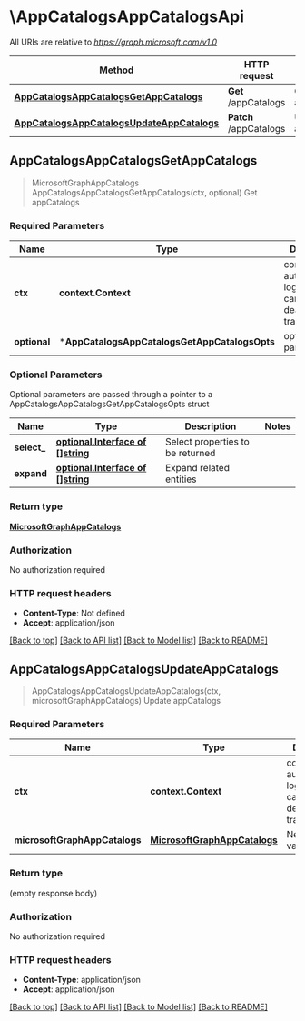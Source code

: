 # \AppCatalogsAppCatalogsApi

All URIs are relative to *https://graph.microsoft.com/v1.0*

Method | HTTP request | Description
------------- | ------------- | -------------
[**AppCatalogsAppCatalogsGetAppCatalogs**](AppCatalogsAppCatalogsApi.md#AppCatalogsAppCatalogsGetAppCatalogs) | **Get** /appCatalogs | Get appCatalogs
[**AppCatalogsAppCatalogsUpdateAppCatalogs**](AppCatalogsAppCatalogsApi.md#AppCatalogsAppCatalogsUpdateAppCatalogs) | **Patch** /appCatalogs | Update appCatalogs



## AppCatalogsAppCatalogsGetAppCatalogs

> MicrosoftGraphAppCatalogs AppCatalogsAppCatalogsGetAppCatalogs(ctx, optional)
Get appCatalogs

### Required Parameters


Name | Type | Description  | Notes
------------- | ------------- | ------------- | -------------
**ctx** | **context.Context** | context for authentication, logging, cancellation, deadlines, tracing, etc.
 **optional** | ***AppCatalogsAppCatalogsGetAppCatalogsOpts** | optional parameters | nil if no parameters

### Optional Parameters

Optional parameters are passed through a pointer to a AppCatalogsAppCatalogsGetAppCatalogsOpts struct


Name | Type | Description  | Notes
------------- | ------------- | ------------- | -------------
 **select_** | [**optional.Interface of []string**](string.md)| Select properties to be returned | 
 **expand** | [**optional.Interface of []string**](string.md)| Expand related entities | 

### Return type

[**MicrosoftGraphAppCatalogs**](microsoft.graph.appCatalogs.md)

### Authorization

No authorization required

### HTTP request headers

- **Content-Type**: Not defined
- **Accept**: application/json

[[Back to top]](#) [[Back to API list]](../README.md#documentation-for-api-endpoints)
[[Back to Model list]](../README.md#documentation-for-models)
[[Back to README]](../README.md)


## AppCatalogsAppCatalogsUpdateAppCatalogs

> AppCatalogsAppCatalogsUpdateAppCatalogs(ctx, microsoftGraphAppCatalogs)
Update appCatalogs

### Required Parameters


Name | Type | Description  | Notes
------------- | ------------- | ------------- | -------------
**ctx** | **context.Context** | context for authentication, logging, cancellation, deadlines, tracing, etc.
**microsoftGraphAppCatalogs** | [**MicrosoftGraphAppCatalogs**](MicrosoftGraphAppCatalogs.md)| New property values | 

### Return type

 (empty response body)

### Authorization

No authorization required

### HTTP request headers

- **Content-Type**: application/json
- **Accept**: application/json

[[Back to top]](#) [[Back to API list]](../README.md#documentation-for-api-endpoints)
[[Back to Model list]](../README.md#documentation-for-models)
[[Back to README]](../README.md)

